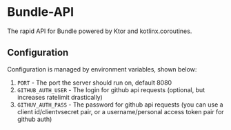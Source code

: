 # Bundle-API
The rapid API for Bundle powered by Ktor and kotlinx.coroutines.

## Configuration
Configuration is managed by environment variables, shown below:
1. `PORT` - The port the server should run on, default 8080
2. `GITHUB_AUTH_USER` - The login for github api requests (optional, but increases ratelimit drastically)
3. `GITHUV_AUTH_PASS` - The password for github api requests
(you can use a client id/clientvsecret pair, or a username/personal access token pair for github auth) 
